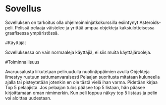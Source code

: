 # Sovellus

Sovelluksen on tarkoitus olla ohjelmoinninjatkokurssilla esiintynyt Asteroids-peli. Pelissä pelaaja väistelee ja yrittää ampua objekteja kaksiulotteisessa graafisessa ympäristössä.

#Käyttäjät

Sovelluksessa on vain normaaleja käyttäjiä, ei siis muita käyttäjärooleja.

#Toiminnallisuus

Avaruusalusta liikutetaan peliruudulla nuolinäppäimien avulla
Objekteja ilmestyy ruutuun sattumanvaraisesti
Pelaajan suoritusta mitataan kuluneella ajalla tai pisteytetään jotenkin en ole tästä vielä ihan varma.
Pidetään kirjaa Top 5 pelaajista.
Jos pelaajan tulos pääsee top 5 listaan, hän pääsee kirjoittamaan oman nimimerkin.
Kun peli loppuu näkyy top 5 listaus ja pelin voi aloittaa uudestaan.
 
